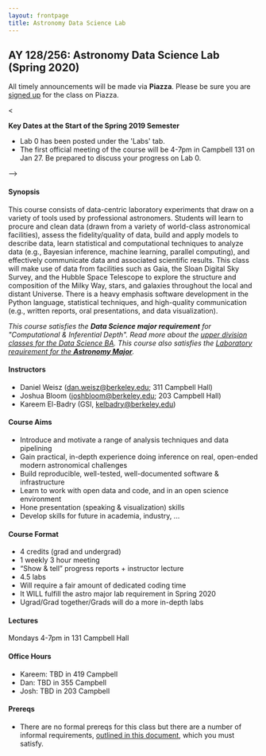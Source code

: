 ```yaml
---
layout: frontpage
title: Astronomy Data Science Lab
---
```


## AY 128/256: Astronomy Data Science Lab (Spring 2020)

<!--
<div class="alert alert-primary" role="alert">

Interested in taking this class? You should read the <a href="https://ucb-datalab.github.io/pages/prereq.html">Prereqs</a> page carefully to make sure you'll be a good fit.<br/>
</div>
-->

<div class="alert alert-info" role="alert">
 All timely announcements will be made via <b>Piazza</b>. Please be sure you are <a href="piazza.com/berkeley/spring2020/ay128256" alt="Piazza Homepage">signed up</a> for the class on Piazza.
</div>

<
<div class="alert alert-primary" role="alert">
<b>Key Dates at the Start of the Spring 2019 Semester</b>
<ul>
<li>Lab 0 has been posted under the 'Labs' tab.</li> 
<li>The first official meeting of the course will be 4-7pm in Campbell 131 on Jan 27. Be prepared to discuss your progress on Lab 0.</li>
</ul>

</div>
-->

#### Synopsis

This course consists of data-centric laboratory experiments that draw on a variety of tools used by professional astronomers. Students will learn to procure and clean data (drawn from a variety of world-class astronomical facilities), assess the fidelity/quality of data, build and apply models to describe data, learn statistical and computational techniques to analyze data (e.g., Bayesian inference, machine learning, parallel computing), and effectively communicate data and associated scientific results.  This class will make use of data from facilities such as Gaia, the Sloan Digital Sky Survey, and the Hubble Space Telescope to explore the structure and composition of the Milky Way, stars, and galaxies throughout the local and distant Universe. There is a heavy emphasis software development in the Python language, statistical techniques, and high-quality communication (e.g., written reports, oral presentations, and data visualization).

<i>This course satisfies the <b>Data Science major requirement</b> for "Computational & Inferential Depth". Read more about the <a href="https://data.berkeley.edu/degrees/data-science-ba/upper-division">upper division classes for the Data Science BA</a>. This course also satisfies the <a href="https://astro.berkeley.edu/programs/undergraduate-program/astrophysics-major">Laboratory requirement for the <b>Astronomy Major</b></a>.</i>

#### Instructors

* Daniel Weisz (dan.weisz@berkeley.edu; 311 Campbell Hall)
* Joshua Bloom (joshbloom@berkeley.edu; 203 Campbell Hall)
* Kareem El-Badry (GSI, kelbadry@berkeley.edu)




#### Course Aims

* Introduce and motivate a range of analysis techniques and data pipelining
* Gain practical, in-depth experience doing inference on real, open-ended modern astronomical challenges
* Build reproducible, well-tested, well-documented software & infrastructure
* Learn to work with open data and code, and in an open science environment
* Hone presentation (speaking & visualization) skills
* Develop skills for future in academia, industry, ...


#### Course Format

* 4 credits (grad and undergrad)
* 1 weekly 3 hour meeting
* “Show & tell” progress reports + instructor lecture
* 4.5 labs
* Will require a fair amount of dedicated coding time
* It WILL fulfill the astro major lab requirement in Spring 2020
* Ugrad/Grad together/Grads will do a more in-depth labs 


#### Lectures

Mondays 4-7pm in 131 Campbell Hall 


#### Office Hours

* Kareem: TBD in 419 Campbell
* Dan: TBD in 355 Campbell
* Josh: TBD in 203 Campbell


#### Prereqs

* There are no formal prereqs for this class but there are a number of informal requirements, [outlined in this document](https://ucb-datalab.github.io/pages/prereq.html), which you must satisfy.

